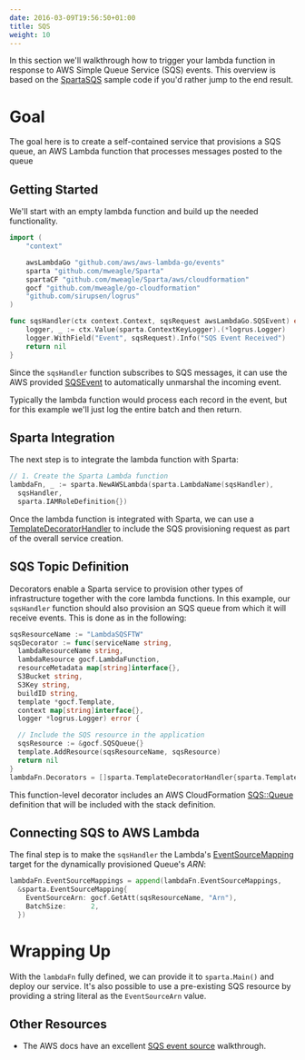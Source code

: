 ```yaml
---
date: 2016-03-09T19:56:50+01:00
title: SQS
weight: 10
---
```



In this section we'll walkthrough how to trigger your lambda function in response to AWS Simple Queue Service (SQS) events.  This overview is based on the [SpartaSQS](https://github.com/mweagle/SpartaSQS) sample code if you'd rather jump to the end result.

# Goal

The goal here is to create a self-contained service that provisions a SQS queue, an AWS Lambda function that processes messages posted to the queue

## Getting Started

We'll start with an empty lambda function and build up the needed functionality.

```go
import (
	"context"

	awsLambdaGo "github.com/aws/aws-lambda-go/events"
	sparta "github.com/mweagle/Sparta"
	spartaCF "github.com/mweagle/Sparta/aws/cloudformation"
	gocf "github.com/mweagle/go-cloudformation"
	"github.com/sirupsen/logrus"
)

func sqsHandler(ctx context.Context, sqsRequest awsLambdaGo.SQSEvent) error {
	logger, _ := ctx.Value(sparta.ContextKeyLogger).(*logrus.Logger)
	logger.WithField("Event", sqsRequest).Info("SQS Event Received")
	return nil
}
```

Since the `sqsHandler` function subscribes to SQS messages, it can use the AWS provided [SQSEvent](https://godoc.org/github.com/aws/aws-lambda-go/events#SQSEvent) to automatically unmarshal the incoming event.

Typically the lambda function would process each record in the event, but for this example we'll just log the entire batch and then return.

## Sparta Integration

The next step is to integrate the lambda function with Sparta:

```go
// 1. Create the Sparta Lambda function
lambdaFn, _ := sparta.NewAWSLambda(sparta.LambdaName(sqsHandler),
  sqsHandler,
  sparta.IAMRoleDefinition{})
```

Once the lambda function is integrated with Sparta, we can use a [TemplateDecoratorHandler](https://godoc.org/github.com/mweagle/Sparta#TemplateDecoratorHandler) to include the SQS provisioning request as part of the overall service creation.

## SQS Topic Definition

Decorators enable a Sparta service to provision other types of infrastructure together with the core lambda functions. In this example, our `sqsHandler` function should also provision an SQS queue from which it will receive events. This is done as in the following:

```go
sqsResourceName := "LambdaSQSFTW"
sqsDecorator := func(serviceName string,
  lambdaResourceName string,
  lambdaResource gocf.LambdaFunction,
  resourceMetadata map[string]interface{},
  S3Bucket string,
  S3Key string,
  buildID string,
  template *gocf.Template,
  context map[string]interface{},
  logger *logrus.Logger) error {

  // Include the SQS resource in the application
  sqsResource := &gocf.SQSQueue{}
  template.AddResource(sqsResourceName, sqsResource)
  return nil
}
lambdaFn.Decorators = []sparta.TemplateDecoratorHandler{sparta.TemplateDecoratorHookFunc(sqsDecorator)}
```

This function-level decorator includes an AWS CloudFormation [SQS::Queue](https://docs.aws.amazon.com/AWSCloudFormation/latest/UserGuide/aws-properties-sqs-queues.html) definition that will be included with the stack definition.

## Connecting SQS to AWS Lambda

The final step is to make the `sqsHandler` the Lambda's [EventSourceMapping](https://godoc.org/github.com/mweagle/Sparta#EventSourceMapping) target for the dynamically provisioned Queue's _ARN_:

```go
lambdaFn.EventSourceMappings = append(lambdaFn.EventSourceMappings,
  &sparta.EventSourceMapping{
    EventSourceArn: gocf.GetAtt(sqsResourceName, "Arn"),
    BatchSize:      2,
  })
```

# Wrapping Up

With the `lambdaFn` fully defined, we can provide it to `sparta.Main()` and deploy our service.  It's also possible to use a pre-existing SQS resource by providing a string literal as the `EventSourceArn` value.

## Other Resources

  * The AWS docs have an excellent [SQS event source](https://aws.amazon.com/blogs/aws/aws-lambda-adds-amazon-simple-queue-service-to-supported-event-sources/) walkthrough.
